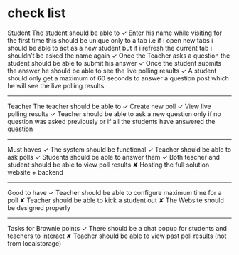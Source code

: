 # check list

Student 
The student should be able to
✓ Enter his name while visiting for the first time this should be unique
only to a tab i.e if i open new tabs i should be able to act as a new
student but if i refresh the current tab i shouldn’t be asked the
name again
✓ Once the Teacher asks a question the student should be able to
submit his answer
✓ Once the student submits the answer he should be able to see the
live polling results
✓ A student should only get a maximum of 60 seconds to answer a
question post which he will see the live polling results

--------------------------------------
Teacher
The teacher should be able to
✓ Create new poll
✓ View live polling results
✓ Teacher should be able to ask a new question only if no question
was asked previously or if all the students have answered the
question

--------------------------------------
Must haves
✓ The system should be functional
✓ Teacher should be able to ask polls
✓ Students should be able to answer them
✓ Both teacher and student should be able to view poll results
✘ Hosting the full solution website + backend

-------------------------------------
Good to have
✓ Teacher should be able to configure maximum time for a poll
✘ Teacher should be able to kick a student out 
✘ The Website should be designed properly 

-------------------------------------
Tasks for Brownie points
✓ There should be a chat popup for students and teachers to interact
✘ Teacher should be able to view past poll results (not from
localstorage)
